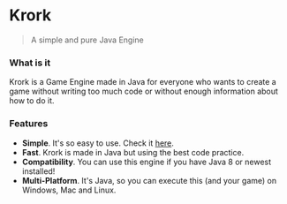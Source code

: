# Krork

> A simple and pure Java Engine

### What is it
Krork is a Game Engine made in Java for everyone who wants to create a game without writing too much code or
without enough information about how to do it.

### Features
 - **Simple**. It's so easy to use. Check it [here](usage/first.md).
 - **Fast**. Krork is made in Java but using the best code practice.
 - **Compatibility**. You can use this engine if you have Java 8 or newest installed!
 - **Multi-Platform**. It's Java, so you can execute this (and your game) on Windows, Mac and Linux.
 
 
